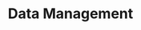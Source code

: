 ---
layout: chapter
title: Data Management
course: levelthree

slides:

  - title: title-page
    class: title-slide

    notes: |

      :)

    content: |

      ![Gather Workshops Logo]([[BASE_URL]]/assets/images/gw_logo.png)

      # Data Management
      _Classes and Dynamic Lists_
      

##########


  - content: |
      ## Challenge

      Build a To-Do app with add and remove


##########


  - title: summary
    class: centered-slide

    notes: |

      Great! Now that's all sorted, let's get started!

    content: |

      ![Thumbs Up!]([[BASE_URL]]/assets/images/thumbs-up.svg)
      <!-- .element height="200" -->

      ## Graphical Interfaces: Complete!

      Great, now it's time for the fun stuff...

      [Take me to the next chapter!](../jquerybasics)


---